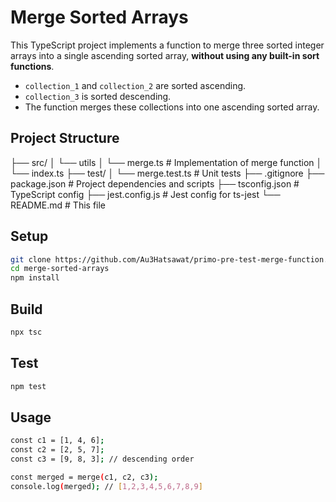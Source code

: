 # Merge Sorted Arrays

This TypeScript project implements a function to merge three sorted integer arrays into a single ascending sorted array, **without using any built-in sort functions**.

- `collection_1` and `collection_2` are sorted ascending.
- `collection_3` is sorted descending.
- The function merges these collections into one ascending sorted array.
  
## Project Structure

├── src/
│ └── utils
│       └── merge.ts # Implementation of merge function
│ └── index.ts
├── test/
│ └── merge.test.ts # Unit tests
├── .gitignore
├── package.json # Project dependencies and scripts
├── tsconfig.json # TypeScript config
├── jest.config.js # Jest config for ts-jest
└── README.md # This file

## Setup

```bash
git clone https://github.com/Au3Hatsawat/primo-pre-test-merge-function.git
cd merge-sorted-arrays
npm install
```

## Build

```bash
npx tsc
```

## Test

```bash
npm test
```

## Usage

```bash
const c1 = [1, 4, 6];
const c2 = [2, 5, 7];
const c3 = [9, 8, 3]; // descending order

const merged = merge(c1, c2, c3);
console.log(merged); // [1,2,3,4,5,6,7,8,9]
```

